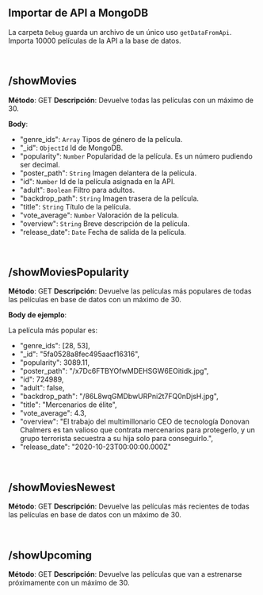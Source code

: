 ## Importar de API a MongoDB

La carpeta `Debug` guarda un archivo de un único uso `getDataFromApi`.
Importa 10000 películas de la API a la base de datos.

<br>

## /showMovies

**Método**: GET
**Descripción**: Devuelve todas las películas con un máximo de 30. 

**Body**:

- "genre_ids": `Array`
Tipos de género de la película.
- "_id": `ObjectId`
Id de MongoDB.
- "popularity": `Number`
Popularidad de la película. Es un número pudiendo ser decimal.
- "poster_path": `String`
Imagen delantera de la película.
- "id": `Number`
Id de la película asignada en la API.
- "adult": `Boolean`
Filtro para adultos.
- "backdrop_path": `String`
Imagen trasera de la película.
- "title": `String`
Título de la película.
- "vote_average": `Number`
Valoración de la película.
- "overview": `String`
Breve descripción de la película.
- "release_date": `Date`
Fecha de salida de la película.

<br>

## /showMoviesPopularity

**Método**: GET
**Descripción**: Devuelve las películas más populares de todas las películas en base de datos con un máximo de 30.

**Body de ejemplo**:

La película más popular es:

- "genre_ids": [28, 53],
- "_id": "5fa0528a8fec495aacf16316",
- "popularity": 3089.11,
- "poster_path": "/x7Dc6FTBYOfwMDEHSGW6EOitidk.jpg",
- "id": 724989,
- "adult": false,
- "backdrop_path": "/86L8wqGMDbwURPni2t7FQ0nDjsH.jpg",
- "title": "Mercenarios de élite",
- "vote_average": 4.3,
- "overview": "El trabajo del multimillonario CEO de tecnología Donovan Chalmers es tan valioso que contrata mercenarios para protegerlo, y un grupo terrorista secuestra a su hija solo para conseguirlo.",
- "release_date": "2020-10-23T00:00:00.000Z"

<br>

## /showMoviesNewest

**Método**: GET
**Descripción**: Devuelve las películas más recientes de todas las películas en base de datos con un máximo de 30.

<br>

## /showUpcoming

**Método**: GET
**Descripción**: Devuelve las películas que van a estrenarse próximamente con un máximo de 30.